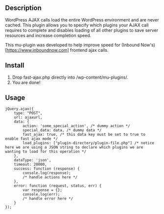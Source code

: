 ## Description

WordPress AJAX calls load the entire WordPress environment and are never cached. This plugin allows you to specify which plugins your AJAX call requires to complete and disables loading of all other plugins to save server resources and increase completion speed. 

This mu-plugin was developed to help improve speed for (Inbound Now's)[https://www.inboundnow.com] frontend ajax calls. 
 

## Install

1. Drop fast-ajax.php directly into /wp-content/mu-plugins/.
2. You are done!

## Usage

```
jQuery.ajax({
    type: "POST",
    url: ajaxurl,
    data: {
        action: 'some_special_action', /* dummy action */
        special_data: data, /* dummy data */
        fast_ajax: true, /* this data key must be set to true to enable fast ajax mode */
        load_plugins: ["plugin-directory/plugin-file.php"] /* notice here we are using a JSON string to declare which plugins we are wanting to load for this operation */
    },
    dataType: 'json',
    timeout: 20000,
    success: function (response) {
        console.log(response);
        /* handle actions here */
    },
    error: function (request, status, err) {
        var response = {};
        console.log(err);
        /* handle error here */
    }
});
```

